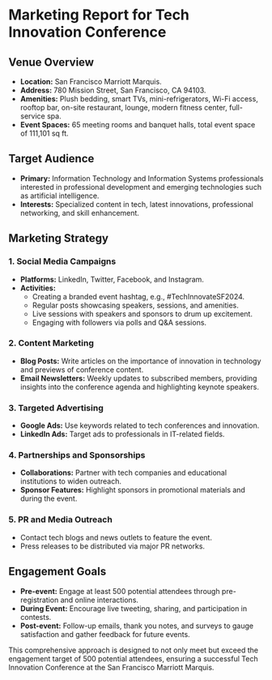 # Marketing Report for Tech Innovation Conference

## Venue Overview
- **Location:** San Francisco Marriott Marquis.
- **Address:** 780 Mission Street, San Francisco, CA 94103.
- **Amenities:** Plush bedding, smart TVs, mini-refrigerators, Wi-Fi access, rooftop bar, on-site restaurant, lounge, modern fitness center, full-service spa.
- **Event Spaces:** 65 meeting rooms and banquet halls, total event space of 111,101 sq ft.

## Target Audience
- **Primary:** Information Technology and Information Systems professionals interested in professional development and emerging technologies such as artificial intelligence.
- **Interests:** Specialized content in tech, latest innovations, professional networking, and skill enhancement.

## Marketing Strategy
### 1. **Social Media Campaigns**
   - **Platforms:** LinkedIn, Twitter, Facebook, and Instagram.
   - **Activities:** 
     - Creating a branded event hashtag, e.g., #TechInnovateSF2024.
     - Regular posts showcasing speakers, sessions, and amenities.
     - Live sessions with speakers and sponsors to drum up excitement.
     - Engaging with followers via polls and Q&A sessions.

### 2. **Content Marketing**
   - **Blog Posts:** Write articles on the importance of innovation in technology and previews of conference content.
   - **Email Newsletters:** Weekly updates to subscribed members, providing insights into the conference agenda and highlighting keynote speakers.

### 3. **Targeted Advertising**
   - **Google Ads:** Use keywords related to tech conferences and innovation.
   - **LinkedIn Ads:** Target ads to professionals in IT-related fields.

### 4. **Partnerships and Sponsorships**
   - **Collaborations:** Partner with tech companies and educational institutions to widen outreach.
   - **Sponsor Features:** Highlight sponsors in promotional materials and during the event.

### 5. **PR and Media Outreach**
   - Contact tech blogs and news outlets to feature the event.
   - Press releases to be distributed via major PR networks.

## Engagement Goals
- **Pre-event:** Engage at least 500 potential attendees through pre-registration and online interactions.
- **During Event:** Encourage live tweeting, sharing, and participation in contests.
- **Post-event:** Follow-up emails, thank you notes, and surveys to gauge satisfaction and gather feedback for future events.

This comprehensive approach is designed to not only meet but exceed the engagement target of 500 potential attendees, ensuring a successful Tech Innovation Conference at the San Francisco Marriott Marquis.